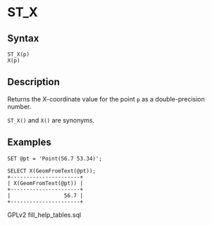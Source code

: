
# ST_X

## Syntax


```
ST_X(p)
X(p)
```

## Description


Returns the X-coordinate value for the point `p` as a double-precision number.


`ST_X()` and `X()` are synonyms.


## Examples


```
SET @pt = 'Point(56.7 53.34)';

SELECT X(GeomFromText(@pt));
+----------------------+
| X(GeomFromText(@pt)) |
+----------------------+
|                 56.7 |
+----------------------+
```


GPLv2 fill_help_tables.sql

